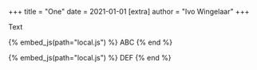 +++
title = "One"
date = 2021-01-01
[extra]
author = "Ivo Wingelaar"
+++

Text

{% embed_js(path="local.js") %}
ABC
{% end %}

{% embed_js(path="local.js") %}
DEF
{% end %}
